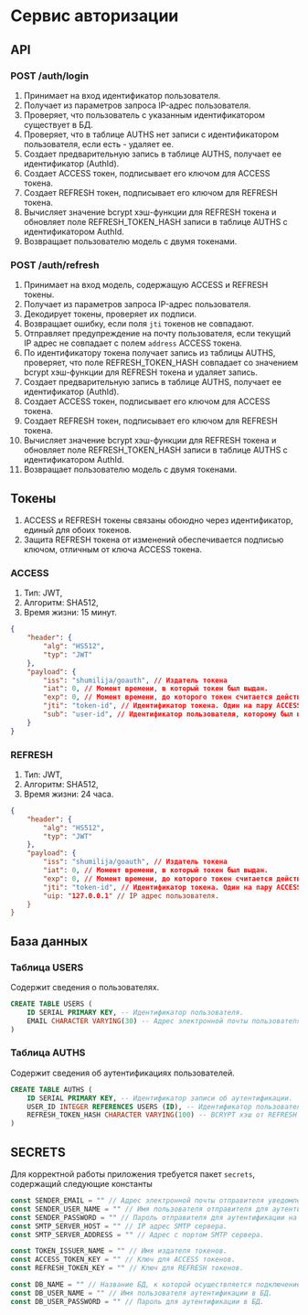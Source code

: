 # Сервис авторизации

## API

### POST /auth/login

1. Принимает на вход идентификатор пользователя.
2. Получает из параметров запроса IP-адрес пользователя.
3. Проверяет, что пользователь с указанным идентификатором существует в БД.
4. Проверяет, что в таблице AUTHS нет записи с идентификатором пользователя, если есть - удаляет ее.
5. Создает предварительную запись в таблице AUTHS, получает ее идентификатор (AuthId).
6. Создает ACCESS токен, подписывает его ключом для ACCESS токена.
7. Создает REFRESH токен, подписывает его ключом для REFRESH токена.
8. Вычисляет значение bcrypt хэш-функции для REFRESH токена и обновляет поле REFRESH_TOKEN_HASH записи в таблице AUTHS с идентификатором AuthId.
9. Возвращает пользователю модель с двумя токенами.

### POST /auth/refresh

1. Принимает на вход модель, содержащую ACCESS и REFRESH токены.
2. Получает из параметров запроса IP-адрес пользователя.
3. Декодирует токены, проверяет их подписи.
4. Возвращает ошибку, если поля `jti` токенов не совпадают.
5. Отправляет предупреждение на почту пользователя, если текущий IP адрес не совпадает с полем `address` ACCESS токена.
6. По идентификатору токена получает запись из таблицы AUTHS, проверяет, что поле REFRESH_TOKEN_HASH совпадает со значением bcrypt хэш-функции для REFRESH токена и удаляет запись.
7. Создает предварительную запись в таблице AUTHS, получает ее идентификатор (AuthId).
8. Создает ACCESS токен, подписывает его ключом для ACCESS токена.
9. Создает REFRESH токен, подписывает его ключом для REFRESH токена.
10. Вычисляет значение bcrypt хэш-функции для REFRESH токена и обновляет поле REFRESH_TOKEN_HASH записи в таблице AUTHS с идентификатором AuthId.
11. Возвращает пользователю модель с двумя токенами.

## Токены

1. ACCESS и REFRESH токены связаны обоюдно через идентификатор, единый для обоих токенов.
2. Защита REFRESH токена от изменений обеспечивается подписью ключом, отличным от ключа ACCESS токена.

### ACCESS

1. Тип: JWT,
2. Алгоритм: SHA512,
3. Время жизни: 15 минут.

```json
{
    "header": {
        "alg": "HS512", 
        "typ": "JWT"
    },
    "payload": {
        "iss": "shumilija/goauth", // Издатель токена
        "iat": 0, // Момент времени, в который токен был выдан.
        "exp": 0, // Момент времени, до которого токен считается действительным.
        "jti": "token-id", // Идентификатор токена. Один на пару ACCESS + REFRESH.
        "sub": "user-id", // Идентификатор пользователя, которому был выдан токен.
    }
}
```

### REFRESH

1. Тип: JWT,
2. Алгоритм: SHA512,
3. Время жизни: 24 часа.

```json
{
    "header": {
        "alg": "HS512", 
        "typ": "JWT"
    },
    "payload": {
        "iss": "shumilija/goauth", // Издатель токена
        "iat": 0, // Момент времени, в который токен был выдан.
        "exp": 0, // Момент времени, до которого токен считается действительным.
        "jti": "token-id", // Идентификатор токена. Один на пару ACCESS + REFRESH.
        "uip: "127.0.0.1" // IP адрес пользователя.
    }
}
```

## База данных

### Таблица USERS

Содержит сведения о пользователях.

```sql
CREATE TABLE USERS (
    ID SERIAL PRIMARY KEY, -- Идентификатор пользователя.
    EMAIL CHARACTER VARYING(30) -- Адрес электронной почты пользователя.
)
```

### Таблица AUTHS

Содержит сведения об аутентификациях пользователей.

```sql
CREATE TABLE AUTHS (
    ID SERIAL PRIMARY KEY, -- Идентификатор записи об аутентификации.
    USER_ID INTEGER REFERENCES USERS (ID), -- Идентификатор пользователя, которому была выдана пара токенов.
    REFRESH_TOKEN_HASH CHARACTER VARYING(100) -- BCRYPT хэш от REFRESH токена.
)
```

## SECRETS

Для корректной работы приложения требуется пакет `secrets`, содержащий следующие константы

```go
const SENDER_EMAIL = "" // Адрес электронной почты отправителя уведомлений.
const SENDER_USER_NAME = "" // Имя пользователя отправителя для аутентификации на SMTP сервере.
const SENDER_PASSWORD = "" // Пароль отправителя для аутентификации на SMTP сервере.
const SMTP_SERVER_HOST = "" // IP адрес SMTP сервера.
const SMTP_SERVER_ADDRESS = "" // Адрес с портом SMTP сервера.

const TOKEN_ISSUER_NAME = "" // Имя издателя токенов.
const ACCESS_TOKEN_KEY = "" // Ключ для ACCESS токенов.
const REFRESH_TOKEN_KEY = "" // Ключ для REFRESH токенов.

const DB_NAME = "" // Название БД, к которой осуществляется подключение.
const DB_USER_NAME = "" // Имя пользователя аутентификации в БД.
const DB_USER_PASSWORD = "" // Пароль для аутентификации в БД.
```
